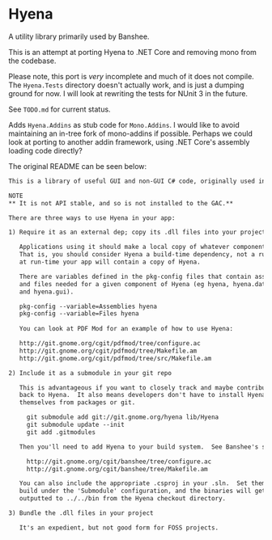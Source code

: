 # Hyena
A utility library primarily used by Banshee.

This is an attempt at porting Hyena to .NET Core and removing mono
from the codebase.

Please note, this port is *very* incomplete and much of it
does not compile. The `Hyena.Tests` directory doesn't actually
work, and is just a dumping ground for now. I will look at rewriting
the tests for NUnit 3 in the future.

See `TODO.md` for current status.

Adds `Hyena.Addins` as stub code for `Mono.Addins`. I would like to avoid
maintaining an in-tree fork of mono-addins if possible. Perhaps we could
look at porting to another addin framework, using .NET Core's assembly
loading code directly?

The original README can be seen below:

```txt
This is a library of useful GUI and non-GUI C# code, originally used in Banshee.

NOTE
** It is not API stable, and so is not installed to the GAC.**

There are three ways to use Hyena in your app:

1) Require it as an external dep; copy its .dll files into your project

   Applications using it should make a local copy of whatever components you use.
   That is, you should consider Hyena a build-time dependency, not a run-time, since
   at run-time your app will contain a copy of Hyena.

   There are variables defined in the pkg-config files that contain assemblies 
   and files needed for a given component of Hyena (eg hyena, hyena.data.sqlite, 
   and hyena.gui).

   pkg-config --variable=Assemblies hyena
   pkg-config --variable=Files hyena
   
   You can look at PDF Mod for an example of how to use Hyena:

   http://git.gnome.org/cgit/pdfmod/tree/configure.ac
   http://git.gnome.org/cgit/pdfmod/tree/Makefile.am
   http://git.gnome.org/cgit/pdfmod/tree/src/Makefile.am

2) Include it as a submodule in your git repo

   This is advantageous if you want to closely track and maybe contribute
   back to Hyena.  It also means developers don't have to install Hyena
   themselves from packages or git.

     git submodule add git://git.gnome.org/hyena lib/Hyena
     git submodule update --init
     git add .gitmodules

   Then you'll need to add Hyena to your build system.  See Banshee's setup:

     http://git.gnome.org/cgit/banshee/tree/configure.ac
     http://git.gnome.org/cgit/banshee/tree/Makefile.am

   You can also include the appropriate .csproj in your .sln.  Set them to
   build under the 'Submodule' configuration, and the binaries will get
   outputted to ../../bin from the Hyena checkout directory.

3) Bundle the .dll files in your project

   It's an expedient, but not good form for FOSS projects.
```